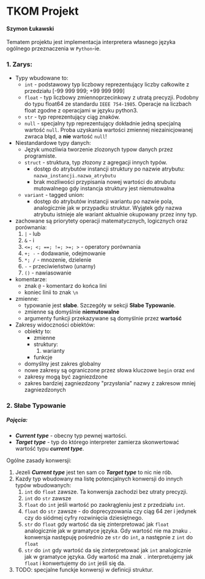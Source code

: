 # TKOM Projekt
#### Szymon Łukawski

Tematem projektu jest implementacja interpretera własnego języka ogólnego przeznaczenia w `Python`-ie.   
### 1. Zarys:
 + Typy wbudowane to:
   + `int` - podstawowy typ liczbowy reprezentujący liczby całkowite z przedziału [-99 999 999; +99 999 999]
   + `float` - typ liczbowy zmiennoprzecinkowy z utratą precyzji. Podobny do typu float64 ze standardu `IEEE 754-1985`. Operacje na liczbach float zgodne z operacjami w języku python3.
   + `str` - typ reprezentujący ciąg znaków.
   + `null` - specjalny typ reprezentujący dokładnie jedną specjalną wartość `null`. Proba uzyskania wartości zmiennej niezainicjowanej zwraca błąd, a **nie** wartość `null`!
 + Niestandardowe typy danych: 
   + Język umozliwia tworzenie zlozonych typow danych przez programiste.
   + `struct` - struktura, typ złozony z agregacji innych typów.
     + dostęp do atrybutów instancji struktury po nazwie atrybutu: `nazwa_instancji.nazwa_atrybutu`
     + brak mozliwości przypisania nowej wartości do atrubutu mutowalnego gdy instancja struktury jest niemutowalna
   + `variant` - tagged union:
     + dostęp do atrybutów instancji wariantu po nazwie pola, analogicznie jak w przypadku struktur. Wyjątek gdy nazwa atrybutu istnieje ale wariant aktualnie okupowany przez inny typ.
 + zachowane są priorytety operacji matematycznych, logicznych oraz porównania:
   1. `|` - lub
   2. `&` - i
   3. `<=; <; ==; !=; >=; >` - operatory porównania
   4. `+; -` - dodawanie, odejmowanie
   5. `*; /` - mnozenie, dzielenie
   6. `-` - przeciwieństwo (unarny)
   7. `()` - nawiasowanie
 + komentarze:
   +  znak `@` - komentarz do końca lini
   +  koniec linii to znak `\n`
 + zmienne:
    + typowanie jest **słabe**. Szczegóły w sekcji **Słabe Typowanie**.
    + zmienne są domyślnie **niemutowalne**
    + argumenty funkcji przekazywane są domyślnie przez **wartość** 
  + Zakresy widoczności obiektów:
    + obiekty to: 
      + zmienne
      + struktury:
        1. warianty
      + funkcje
    + domyślny jest zakres globalny
    + nowe zakresy są ograniczone przez słowa kluczowe `begin` oraz `end`
    + zakresy mogą być zagniezdzone
    + zakres bardziej zagniezdzony "przysłania" nazwy z zakresow mniej zagniezdzonych
  
### 2. Słabe Typowanie

##### Pojęcia:
 + ***Current type*** - obecny typ pewnej wartości.
 + ***Target type*** - typ do którego interpreter zamierza skonwertować wartość  typu ***current type***.


Ogólne zasady konwersji:
 1. Jezeli ***Current type*** jest ten sam co ***Target type*** to nic nie rób.
 2. Kazdy typ wbudowany ma listę potencjalnych konwersji do innych typów wbudowanych:
    1. `int` do `float` zawsze. Ta konwersja zachodzi bez utraty precyzji. 
    2. `int` do `str` zawsze
    3. `float` do `int` jeśli wartość po zaokrągleniu jest z przedziału `int`.  
    4. `float` do `str` zawsze - do doprecyzowania czy ciąg 64 zer i jedynek czy do siódmej cyfry rozwinięcia dziesiętnego.
    5. `str` do `float` gdy wartość da się zinterpretować jak `float` analogicznie jak w gramatyce języka. Gdy wartość nie ma znaku `.` konwersja następuję pośrednio ze `str` do `int`, a następnie z `int` do `float`
    6. `str` do `int` gdy wartość da się zinterpretować jak `int` analogicznie jak w gramatyce języka. Gdy wartość ma znak `.` interpretujemy jak `float` i konwertujemy do `int` jeśli się da.
 3. TODO: specjalne funckje konwersji w definicji struktur.
